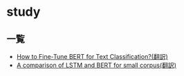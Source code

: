 # study

## 一覧
- [How to Fine-Tune BERT for Text Classification?(翻訳)](https://github.com/lll-lll-lll-lll/study/blob/bert_text_class/paper.md)
- [A comparison of LSTM and BERT for small corpus(翻訳)](https://github.com/lll-lll-lll-lll/study/blob/lstm-bert/comperison_of_lstm_bert.md)
